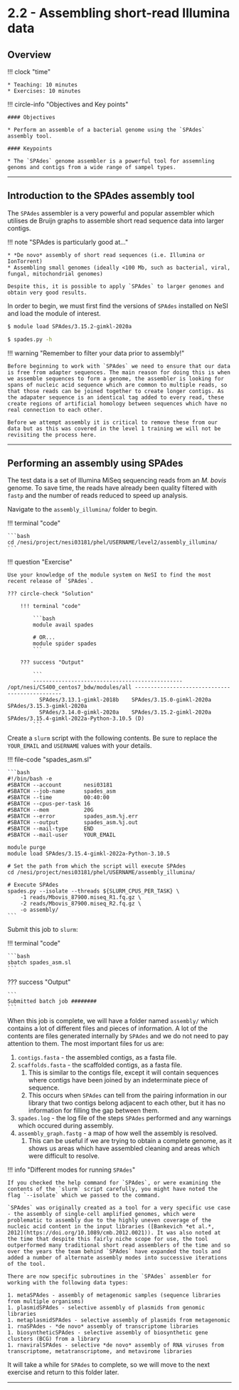 # 2.2 - Assembling short-read Illumina data

## Overview

!!! clock "time"

    * Teaching: 10 minutes
    * Exercises: 10 minutes
    
!!! circle-info "Objectives and Key points"

    #### Objectives
    
    * Perform an assemble of a bacterial genome using the `SPAdes` assembly tool.
    
    #### Keypoints
    
    * The `SPAdes` genome assembler is a powerful tool for assemnling genoms and contigs from a wide range of sampel types.

---

## Introduction to the SPAdes assembly tool

The `SPAdes` assembler is a very powerful and popular assembler which utilises de Bruijn graphs to assemble short read sequence data into larger contigs.

!!! note "SPAdes is particularly good at..."

    * *De novo* assembly of short read sequences (i.e. Illumina or IonTorrent)
    * Assembling small genomes (ideally <100 Mb, such as bacterial, viral, fungal, mitochondrial genomes)

    Despite this, it is possible to apply `SPAdes` to larger genomes and obtain very good results.

In order to begin, we must first find the versions of `SPAdes` installed on NeSI and load the module of interest.

```bash
$ module load SPAdes/3.15.2-gimkl-2020a

$ spades.py -h
```

!!! warning "Remember to filter your data prior to assembly!"

    Before beginning to work with `SPAdes` we need to ensure that our data is free from adapter sequences. The main reason for doing this is when we assemble sequences to form a genome, the assembler is looking for spans of nucleic acid sequence which are common to multiple reads, so that those reads can be joined together to create longer contigs. As the adapater sequence is an identical tag added to every read, these create regions of artificial homology between sequences which have no real connection to each other.

    Before we attempt assembly it is critical to remove these from our data but as this was covered in the level 1 training we will not be revisiting the process here.

---

## Performing an assembly using SPAdes

The test data is a set of Illumina MiSeq sequencing reads from an *M. bovis* genome. To save time, the reads have already been quality filtered with `fastp` and the number of reads reduced to speed up analysis.

Navigate to the `assembly_illumina/` folder to begin.

!!! terminal "code"

    ```bash
    cd /nesi/project/nesi03181/phel/USERNAME/level2/assembly_illumina/
    ```

!!! question "Exercise"

    Use your knowledge of the module system on NeSI to find the most recent release of `SPAdes`.

    ??? circle-check "Solution"
 
        !!! terminal "code"
        
            ```bash
            module avail spades

            # OR...
            module spider spades
            ```

        ??? success "Output"

            ```
            ----------------------------------------------- /opt/nesi/CS400_centos7_bdw/modules/all -----------------------------------------------
              SPAdes/3.13.1-gimkl-2018b    SPAdes/3.15.0-gimkl-2020a    SPAdes/3.15.3-gimkl-2020a
              SPAdes/3.14.0-gimkl-2020a    SPAdes/3.15.2-gimkl-2020a    SPAdes/3.15.4-gimkl-2022a-Python-3.10.5 (D)
            ```

Create a `slurm` script with the following contents. Be sure to replace the `YOUR_EMAIL` and `USERNAME` values with your details.

!!! file-code "spades_asm.sl"

    ```bash
    #!/bin/bash -e
    #SBATCH --account       nesi03181
    #SBATCH --job-name      spades_asm
    #SBATCH --time          00:40:00
    #SBATCH --cpus-per-task 16
    #SBATCH --mem           20G
    #SBATCH --error         spades_asm.%j.err
    #SBATCH --output        spades_asm.%j.out
    #SBATCH --mail-type     END
    #SBATCH --mail-user     YOUR_EMAIL

    module purge
    module load SPAdes/3.15.4-gimkl-2022a-Python-3.10.5

    # Set the path from which the script will execute SPAdes
    cd /nesi/project/nesi03181/phel/USERNAME/assembly_illumina/

    # Execute SPAdes
    spades.py --isolate --threads ${SLURM_CPUS_PER_TASK} \
        -1 reads/Mbovis_87900.miseq_R1.fq.gz \
        -2 reads/Mbovis_87900.miseq_R2.fq.gz \
        -o assembly/
    ```

Submit this job to `slurm`:

!!! terminal "code"

    ```bash
    sbatch spades_asm.sl
    ```

??? success "Output"

    ```
    Submitted batch job ########
    ```

When this job is complete, we will have a folder named `assembly/` which contains a lot of different files and pieces of information. A lot of the contents are files generated internally by `SPAdes` and we do not need to pay attention to them. The most important files for us are:

1. `contigs.fasta` - the assembled contigs, as a fasta file.
1. `scaffolds.fasta` - the scaffolded contigs, as a fasta file.
   1. This is similar to the contigs file, except it will contain sequences where contigs have been joined by an indeterminate piece of sequence.
   1. This occurs when `SPAdes` can tell from the pairing information in our library that two contigs belong adjacent to each other, but it has no information for filling the gap between them.
1. `spades.log` - the log file of the steps `SPAdes` performed and any warnings which occured during assembly.
1. `assembly_graph.fastg` - a map of how well the assembly is resolved.
   1. This can be useful if we are trying to obtain a complete genome, as it shows us areas which have assembled cleaning and areas which were difficult to resolve.

!!! info "Different modes for running `SPAdes`"

    If you checked the help command for `SPAdes`, or were examining the contents of the `slurm` script carefully, you might have noted the flag `--isolate` which we passed to the command.

    `SPAdes` was originally created as a tool for a very specific use case - the assembly of single-cell amplified genomes, which were problematic to assembly due to the highly uneven coverage of the nucleic acid content in the input libraries ([Bankevich *et al.*, 2012](https://doi.org/10.1089/cmb.2012.0021)). It was also noted at the time that despite this fairly niche scope for use, the tool outperformed many traditional short read assemblers of the time and so over the years the team behind `SPAdes` have expanded the tools and added a number of alternate assembly modes into successive iterations of the tool.

    There are now specific subroutines in the `SPAdes` assembler for working with the following data types:

    1. metaSPAdes - assembly of metagenomic samples (sequence libraries from multiple organisms)
    1. plasmidSPAdes - selective assembly of plasmids from genomic libraries
    1. metaplasmidSPAdes - selective assembly of plasmids from metagenomic 
    1. rnaSPAdes - *de novo* assembly of transcriptome libraries
    1. biosyntheticSPAdes - selective assembly of biosynthetic gene clusters (BCG) from a library
    1. rnaviralSPAdes - selective *de novo* assembly of RNA viruses from transcriptome, metatranscriptome, and metavirome libraries

It will take a while for `SPAdes` to complete, so we will move to the next exercise and return to this folder later.

---
